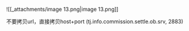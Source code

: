 ![[_attachments/image 13.png|image 13.png]]

不要拷贝url，直接拷贝host+port (tj.info.commission.settle.ob.srv, 2883)